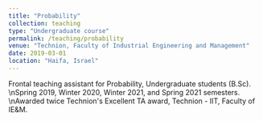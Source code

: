 ```yaml
---
title: "Probability"
collection: teaching
type: "Undergraduate course"
permalink: /teaching/probability
venue: "Technion, Faculty of Industrial Engineering and Management"
date: 2019-03-01
location: "Haifa, Israel"
---
```


Frontal teaching assistant for Probability, Undergraduate students (B.Sc).
\nSpring 2019, Winter 2020, Winter 2021, and Spring 2021 semesters.
\nAwarded twice Technion's Excellent TA award, Technion - IIT, Faculty of IE\&M.
